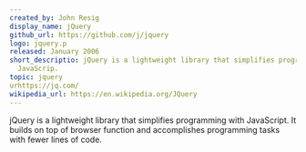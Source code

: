 ```yaml
---
created_by: John Resig
display_name: jQuery
github_url: https://github.com/j/jquery
logo: jquery.p
released: January 2006
short_descriptio: jQuery is a lightweight library that simplifies programming with
  JavaScrip.
topic: jquery
urhttps://jq.com/
wikipedia_url: https://en.wikipedia.org/JQuery
---
```

jQuery is a lightweight library that simplifies programming with JavaScript. It builds on top of browser function and accomplishes programming tasks with fewer lines of code.
